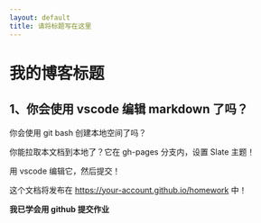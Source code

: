 ```yaml
---
layout: default
title: 请将标题写在这里
---
```


# 我的博客标题

## 1、你会使用 vscode 编辑 markdown 了吗？

你会使用 git bash 创建本地空间了吗？

你能拉取本文档到本地了？它在 gh-pages 分支内，设置 Slate 主题！

用 vscode 编辑它，然后提交！

这个文档将发布在 https://your-account.github.io/homework 中！


**我已学会用 github 提交作业**
